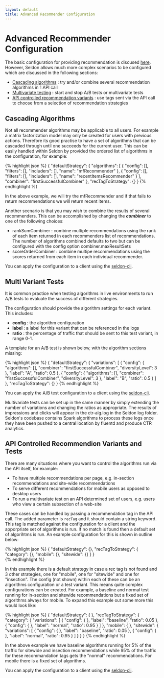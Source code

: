 ```yaml
---
layout: default
title: Advanced Recommender Configuration
---
```


# Advanced Recommender Configuration
The basic configuration for providing recommendation is discused [here](runtime-recommendation.html). However, Seldon allows much more complex scenarios to be configured which are discussed in the following sections:

 * [Cascading algorithms](#cascading-algorithms) : try and/or combine several recommendation algorithms in 1 API call
 * [Multivariate testing](#multivariate-tests) : start and stop A/B tests or multivariate tests
 * [API controlled recommendation variants](#recommendation-variants) : use tags sent via the API call to choose from a selection of recommendation strategies
 
## Cascading Algorithms<a name="cascading-algorithms"></a>
Not all recommender algorithms may be applicable to all users. For example a matrix factorization model may only be created for users with previous actions. Therefore its good practise to have a set of algorithms that can be cascaded through until one succeeds for the current user. This can be easily handled within Seldon by provided the ordered list of algorithms in the configuration, for example:

{% highlight json %}
{
    "defaultStrategy": {
        "algorithms": [
            {
                "config": [],
                "filters": [],
                "includers": [],
                "name": "mfRecommender"
            },
            {
                "config": [],
                "filters": [],
                "includers": [],
                "name": "recentItemsRecommender"
            }
        ],
        "combiner": "firstSuccessfulCombiner"
    },
    "recTagToStrategy": {}
}
{% endhighlight %}

In the above example, we will try the mfRecommender and if that fails to return recommendations we will return recent items.

Another scenario is that you may wish to combine the results of several recommenders. This can be accomplished by changing the ***combiner*** to one of the following choices:

 * rankSumCombiner : combine multiple recommendations using the rank of each item returned in each recommenders list of recommendations. The number of algorithms combined defaults to two but can be configured with the config option combiner.maxResultSets
 * scoreOrderCombiner : combine multipe recommendations using the scores returned from each item in each individual recommender.

You can apply the configuration to a client using the [seldon-cli](seldon-cli.html#rec_alg).

## Multi Variant Tests<a name="multivariate-tests"></a>
It is common practice when testing algorithms in live environments to run A/B tests to evaluate the success of different strategies. 

The configuration should provide the algorithm settings for each variant. This includes:
  
 * **config** : the algorithm configuration
 * **label** : a label for this variant that can be referenced in the logs
 * **ratio** : the percentage of traffic that should be sent to this test variant, in range 0-1.

A template for an A/B test is shown below, with the algorithm sections missing:

{% highlight json %}
{
    "defaultStrategy": {
        "variations": [
            {
                "config": {
                    "algorithms": [],
                    "combiner": "firstSuccessfulCombiner",
                    "diversityLevel": 3
                },
                "label": "A",
                "ratio": 0.5
            },
            {
                "config": {
                    "algorithms": [],
                    "combiner": "firstSuccessfulCombiner",
                    "diversityLevel": 3
                },
                "label": "B",
                "ratio": 0.5
            }
        ]
    },
    "recTagToStrategy": {}
}
{% endhighlight %}

You can apply the A/B test configuration to a client using the [seldon-cli](seldon-cli.html#rec_alg).

Multivariate tests can be set up in the same manner by simply extending the number of variations and changing the ratios as appropriate. The results of impressions and clicks will appear in the ctr-alg.log in the Seldon log folder. Seldon's codebase contains Spark algorithms to process these logs once they have been pushed to a central location by fluentd and produce CTR analytics.

## API Controlled Recommendion Variants and Tests<a name="recommendation-variants"></a>
There are many situations where you want to control the algorithms run via the API itself, for example:
  
 * To have multiple recommendations per page, e.g. in-section recommendations and site-wide recommendations
 * To serve different recommendations for mobile users as opposed to desktop users
 * To run a multivariate test on an API determined set of users, e.g. users who view a certain subsection of a web-site

These cases can be handled by passing a recommendation tag in the API call. The added parameter is ```recTag``` and it should contain a string keyword. This tag is matched against the configuration for a client and the apporpriate set of algorithms is run. If no match is found then a default set of algorihtms is run. An example configuration for this is shown in outline below:

{% highlight json %}
{
    "defaultStrategy": {},
    "recTagToStrategy": {
        "category": {},
        "mobile": {},
        "sitewide": {}
    }
}    
{% endhighlight %}

In this example there is a default strategy in case a rec tag is not found and 3 other strategies, one for "mobile", one for "sitewide" and one for "insection". The config (not shown) within each of these can be an algorithms configuration or a test variant. This means quite complex configurations can be created. For example, a baseline and normal test running for in-section and sitewide recommendations but a fixed set of algorithms always for mobile. To expand this example out some more this would look like:

{% highlight json %}
{
    "defaultStrategy": {
    },
    "recTagToStrategy": {
        "category": {
            "variations": [
                {
                    "config": {
                    },
                    "label": "baseline",
                    "ratio": 0.05
                },
                {
                    "config": {
                    },
                    "label": "normal",
                    "ratio": 0.95
                }
            ]
        },
        "mobile": {
	 },
        "sitewide": {
            "variations": [
                {
                    "config": {
                    },
                    "label": "baseline",
                    "ratio": 0.05
                },
                {
                    "config": {
                    },
                    "label": "normal",
                    "ratio": 0.95
                }
            ]
        }
    }
}
{% endhighlight %}

In the above example we have baseline algorithms running for 5% of the traffic for sitewide and insection recommendations while 95% of the traffic for these recommandation tags gets the "normal" recommendations. For mobile there is a fixed set of algorithms. 

You can apply the configuration to a client using the [seldon-cli](seldon-cli.html#rec_alg).


